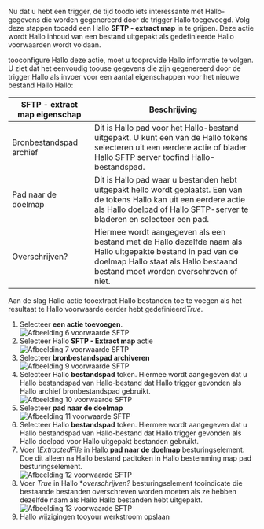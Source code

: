 Nu dat u hebt een trigger, de tijd toodo iets interessante met Hallo-gegevens die worden gegenereerd door de trigger Hallo toegevoegd. Volg deze stappen tooadd een Hallo **SFTP - extract map** in te grijpen. Deze actie wordt Hallo inhoud van een bestand uitgepakt als gedefinieerde Hallo voorwaarden wordt voldaan. 

tooconfigure Hallo deze actie, moet u tooprovide Hallo informatie te volgen. U ziet dat het eenvoudig toouse gegevens die zijn gegenereerd door de trigger Hallo als invoer voor een aantal eigenschappen voor het nieuwe bestand Hallo Hallo:

| SFTP - extract map eigenschap | Beschrijving |
| --- | --- |
| Bronbestandspad archief |Dit is Hallo pad voor het Hallo-bestand uitgepakt. U kunt een van de Hallo tokens selecteren uit een eerdere actie of blader Hallo SFTP server toofind Hallo-bestandspad. |
| Pad naar de doelmap |Dit is Hallo pad waar u bestanden hebt uitgepakt hello wordt geplaatst. Een van de tokens Hallo kan uit een eerdere actie als Hallo doelpad of Hallo SFTP-server te bladeren en selecteer een pad. |
| Overschrijven? |Hiermee wordt aangegeven als een bestand met de Hallo dezelfde naam als Hallo uitgepakte bestand in pad van de doelmap Hallo staat als Hallo bestaand bestand moet worden overschreven of niet. |

Aan de slag Hallo actie tooextract Hallo bestanden toe te voegen als het resultaat te Hallo voorwaarde eerder hebt gedefinieerd*True*. 

1. Selecteer **een actie toevoegen**.        
   ![Afbeelding 6 voorwaarde SFTP](./media/connectors-create-api-sftp/condition-6.png)   
2. Selecteer Hallo **SFTP - Extract map** actie      
   ![Afbeelding 7 voorwaarde SFTP](./media/connectors-create-api-sftp/condition-7.png)   
3. Selecteer **bronbestandspad archiveren**              
   ![Afbeelding 9 voorwaarde SFTP](./media/connectors-create-api-sftp/condition-9.png)   
4. Selecteer Hallo **bestandspad** token. Hiermee wordt aangegeven dat u Hallo bestandspad van Hallo-bestand dat Hallo trigger gevonden als Hallo archief bronbestandspad gebruikt.           
   ![Afbeelding 10 voorwaarde SFTP](./media/connectors-create-api-sftp/condition-10.png)   
5. Selecteer **pad naar de doelmap**           
   ![Afbeelding 11 voorwaarde SFTP](./media/connectors-create-api-sftp/condition-11.png)   
6. Selecteer Hallo **bestandspad** token. Hiermee wordt aangegeven dat u Hallo bestandspad van Hallo-bestand dat Hallo trigger gevonden als Hallo doelpad voor Hallo uitgepakt bestanden gebruikt.   
7. Voer *\ExtractedFile* in Hallo **pad naar de doelmap** besturingselement. Doe dit alleen na Hallo bestand padtoken in Hallo bestemming map pad besturingselement.         
   ![Afbeelding 12 voorwaarde SFTP](./media/connectors-create-api-sftp/condition-12.png)   
8. Voer *True* in Hallo **overschrijven?* besturingselement tooindicate die bestaande bestanden overschreven worden moeten als ze hebben dezelfde naam als Hallo Hallo bestanden hebt uitgepakt.      
   ![Afbeelding 13 voorwaarde SFTP](./media/connectors-create-api-sftp/condition-13.png)   
9. Hallo wijzigingen tooyour werkstroom opslaan  

